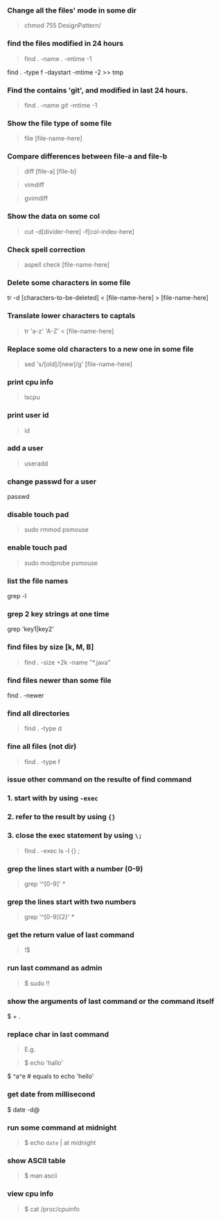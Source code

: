 ### Change all the files' mode in some dir
> chmod 755 DesignPattern/


### find the files modified in 24 hours
> find . -name *.* -mtime -1

find . -type f -daystart -mtime -2 >> tmp

### Find the contains 'git', and modified in last 24 hours.
> find . -name *git* -mtime -1


### Show the file type of some file
> file [file-name-here]


### Compare differences between file-a and file-b
> diff [file-a] [file-b]


> vimdiff


> gvimdiff


### Show the data on some col
> cut -d[divider-here] -f[col-index-here]


### Check spell correction
> aspell check [file-name-here]


### Delete some characters in some file
tr -d [characters-to-be-deleted] < [file-name-here] > [file-name-here]

### Translate lower characters to captals
> tr 'a-z' 'A-Z' < [file-name-here]


### Replace some old characters to a new one in some file
> sed 's/[old]/[new]/g' [file-name-here]


### print cpu info
> lscpu


### print user id
> id


### add a user
> useradd


### change passwd for a user
passwd <user-name>

### disable touch pad
> sudo rmmod psmouse


### enable touch pad
> sudo modprobe psmouse


### list the file names
grep -l <key-string> <file-name>

### grep 2 key strings at one time
grep 'key1\|key2' <file-name>

### find files by size [k, M, B]
> find . -size +2k -name "*.java"


### find files newer than some file
find . -newer <file-name>

### find all directories 
> find . -type d


### fine all files (not dir)
> find . -type f


### issue other command on the resulte of find command
### 1. start with by using `-exec`
### 2. refer to the result by using `{}`
### 3. close the exec statement by using `\;`
> find . -exec ls -l {} \;


### grep the lines start with a number (0-9)
> grep '^[0-9]' *


### grep the lines start with two numbers
> grep '^[0-9]\{2\}' *


### get the return value of last command
> !$

### run last command as admin
> $ sudo !!


### show the arguments of last command or the command itself
$ <Alt> + .

### replace char in last command
> E.g.

> $ echo 'hallo'

$ ^a^e            # equals to echo 'hello'

### get date from millisecond
$ date -d@<long number here>

### run some command at midnight
> $ echo `date` | at midnight


### show ASCII table
> $ man ascii


### view cpu info
> $ cat /proc/cpuinfo

